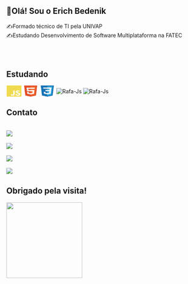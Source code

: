 ## 🐉Olá! Sou o Erich Bedenik

✍Formado técnico de TI pela UNIVAP 
<br>
✍Estudando Desenvolvimento de Software Multiplataforma na FATEC 

##

<div style="display: inline_block"><br>
  <h2>Estudando</h2>
  <img align="center" alt="Rafa-Js" height="30" width="40" src="https://raw.githubusercontent.com/devicons/devicon/master/icons/javascript/javascript-plain.svg">
  <img align="center" alt="Rafa-HTML" height="30" width="40" src="https://raw.githubusercontent.com/devicons/devicon/master/icons/html5/html5-original.svg">
  <img align="center" alt="Rafa-CSS" height="30" width="40" src="https://raw.githubusercontent.com/devicons/devicon/master/icons/css3/css3-original.svg">
  <img align="center" alt="Rafa-Js" height="30" width="40" src="https://cdn.jsdelivr.net/gh/devicons/devicon/icons/react/react-original-wordmark.svg">
  <img align="center" alt="Rafa-Js" height="30" width="40" src="https://cdn.jsdelivr.net/gh/devicons/devicon/icons/nodejs/nodejs-original-wordmark.svg">
</div>

##

<h2>Contato</h2>
<div style="display: inline_block"><br> 
  <a href="https://www.instagram.com/erich_bedenik/" target="_blank"><img src="https://img.shields.io/badge/-Instagram-%23E4405F?style=for-the-badge&logo=instagram&logoColor=white" target="_blank"></a>
  
  <a href = "mailto:erichbedenik1@gmail.com"><img src="https://img.shields.io/badge/-Gmail-%23333?style=for-the-badge&logo=gmail&logoColor=white" target="_blank"></a>
  
  <a href="https://www.linkedin.com/in/erich-bedenik-3ba14a210/" target="_blank"><img src="https://img.shields.io/badge/-LinkedIn-%230077B5?style=for-the-badge&logo=linkedin&logoColor=white" target="_blank"></a> 
  
  <a href="https://www.facebook.com/erich.bedenik/" target="_blank"><img src="https://img.shields.io/badge/Facebook-1877F2?style=for-the-badge&logo=facebook&logoColor=white" target="_blank"> </a>
  <br>
  ##
  
  <h2>Obrigado pela visita!</h2>
  <img src="https://media.giphy.com/media/ree8xCap5nHi/giphy.gif" width="200" height="200" />
  
  
    
